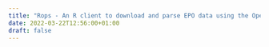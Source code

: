 ```yaml
---
title: "Rops - An R client to download and parse EPO data using the Open Patent Service"
date: 2022-03-22T12:56:00+01:00
draft: false
---
```

